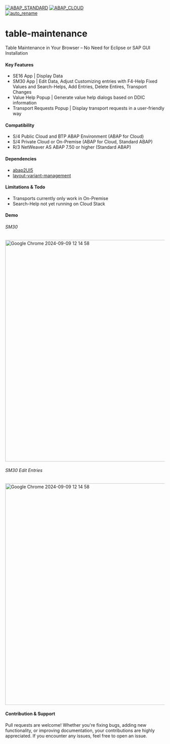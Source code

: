 [![ABAP_STANDARD](https://github.com/abap2UI5-addons/table-maintenance/actions/workflows/ABAP_STANDARD.yaml/badge.svg)](https://github.com/abap2UI5-addons/table-maintenance/actions/workflows/ABAP_STANDARD.yaml)
[![ABAP_CLOUD](https://github.com/abap2UI5-addons/table-maintenance/actions/workflows/ABAP_CLOUD.yaml/badge.svg)](https://github.com/abap2UI5-addons/table-maintenance/actions/workflows/ABAP_CLOUD.yaml)
<br>
[![auto_rename](https://github.com/abap2UI5-addons/table-maintenance/actions/workflows/rename_test.yaml/badge.svg)](https://github.com/abap2UI5-addons/table-maintenance/actions/workflows/rename_test.yaml)


# table-maintenance
Table Maintenance in Your Browser – No Need for Eclipse or SAP GUI Installation

#### Key Features
* SE16 App | Display Data
* SM30 App | Edit Data, Adjust Customizing entries with F4-Help Fixed Values and Search-Helps, Add Entries, Delete Entires, Transport Changes
* Value Help Popup | Generate value help dialogs based on DDIC information
* Transport Requests Popup | Display transport requests in a user-friendly way
  
#### Compatibility
* S/4 Public Cloud and BTP ABAP Environment (ABAP for Cloud)
* S/4 Private Cloud or On-Premise (ABAP for Cloud, Standard ABAP)
* R/3 NetWeaver AS ABAP 7.50 or higher (Standard ABAP)

#### Dependencies
* [abap2UI5](https://github.com/abap2UI5/abap2UI5)
* [layout-variant-management](https://github.com/abap2UI5-addons/layout-variant-management)

#### Limitations & Todo
* Transports currently only work in On-Premise
* Search-Help not yet running on Cloud Stack

#### Demo
###### SM30
<img width="700" alt="Google Chrome 2024-09-09 12 14 58" src="https://github.com/user-attachments/assets/51a1d7e5-ca7e-4359-9e12-39b00b3c11bf">

###### SM30 Edit Entries
<img width="700" alt="Google Chrome 2024-09-09 12 14 58" src="https://github.com/user-attachments/assets/3dc1de8d-4025-48c0-9372-79fd20c4279c">

#### Contribution & Support
Pull requests are welcome! Whether you're fixing bugs, adding new functionality, or improving documentation, your contributions are highly appreciated. If you encounter any issues, feel free to open an issue.

